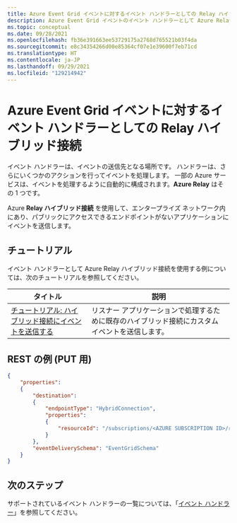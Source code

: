 ```yaml
---
title: Azure Event Grid イベントに対するイベント ハンドラーとしての Relay ハイブリッド接続
description: Azure Event Grid イベントのイベント ハンドラーとして Azure Relay ハイブリッド接続を使用する方法について説明します。
ms.topic: conceptual
ms.date: 09/28/2021
ms.openlocfilehash: fb36e391663ee53729175a2768d765521b03f4da
ms.sourcegitcommit: e8c34354266d00e85364cf07e1e39600f7eb71cd
ms.translationtype: HT
ms.contentlocale: ja-JP
ms.lasthandoff: 09/29/2021
ms.locfileid: "129214942"
---
```

# <a name="relay-hybrid-connection-as-an-event-handler-for-azure-event-grid-events"></a>Azure Event Grid イベントに対するイベント ハンドラーとしての Relay ハイブリッド接続
イベント ハンドラーは、イベントの送信先となる場所です。 ハンドラーは、さらにいくつかのアクションを行ってイベントを処理します。 一部の Azure サービスは、イベントを処理するように自動的に構成されます。**Azure Relay** はその 1 つです。 

Azure **Relay ハイブリッド接続** を使用して、エンタープライズ ネットワーク内にあり、パブリックにアクセスできるエンドポイントがないアプリケーションにイベントを送信します。

## <a name="tutorials"></a>チュートリアル
イベント ハンドラーとして Azure Relay ハイブリッド接続を使用する例については、次のチュートリアルを参照してください。 

|タイトル  |説明  |
|---------|---------|
| [チュートリアル: ハイブリッド接続にイベントを送信する](custom-event-to-hybrid-connection.md) | リスナー アプリケーションで処理するために既存のハイブリッド接続にカスタム イベントを送信します。 |

## <a name="rest-example-for-put"></a>REST の例 (PUT 用)

```json
{
    "properties": 
    {
        "destination": 
        {
            "endpointType": "HybridConnection",
            "properties": 
            {
                "resourceId": "/subscriptions/<AZURE SUBSCRIPTION ID>/resourceGroups/<RESOURCE GROUP NAME>/providers/Microsoft.Relay/namespaces/<RELAY NAMESPACE NAME>/hybridconnections/<HYBRID CONNECTION NAME>"
            }
        },
        "eventDeliverySchema": "EventGridSchema"
    }
}
```

## <a name="next-steps"></a>次のステップ
サポートされているイベント ハンドラーの一覧については、「[イベント ハンドラー](event-handlers.md)」を参照してください。 